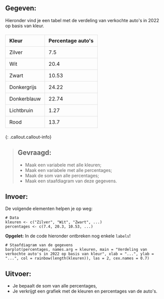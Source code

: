 ## Gegeven:

Hieronder vind je een tabel met de verdeling van verkochte auto's in 2022 op basis van kleur. 


<html lang="en">
<head>
    <meta charset="UTF-8">
    <meta name="viewport" content="width=device-width, initial-scale=1.0">
    <title>Kleuren van auto's</title>
    <style>
        table {
            width: 100%;
            border-collapse: collapse;
            margin: 20px 0;
        }
        th, td {
            border: 1px solid #dddddd;
            padding: 8px 12px;
            text-align: left;
        }
        th {
            background-color:;
        }
    </style>
</head>
<body>

<table>
    <thead>
        <tr>
            <th>Kleur</th>
            <th>Percentage auto's</th>
        </tr>
    </thead>
    <tbody>
        <tr>
            <td>Zilver</td>
            <td>7.5</td>
        </tr>
        <tr>
            <td>Wit</td>
            <td>20.4</td>
        </tr>
        <tr>
            <td>Zwart</td>
            <td>10.53</td>
        </tr>
        <tr>
            <td>Donkergrijs</td>
            <td>24.22</td>
        </tr>
        <tr>
            <td>Donkerblauw</td>
            <td>22.74</td>
        </tr>
        <tr>
            <td>Lichtbruin</td>
            <td>1.27</td>
        </tr>
        <tr>
            <td>Rood</td>
            <td>13.7</td>
        </tr>
    </tbody>
</table>

</body>
</html>

{: .callout.callout-info}
>## Gevraagd:
>* Maak een variabele met alle kleuren; 
>* Maak een variabele met alle percentages; 
>* Maak de som van alle percentages; 
>* Maak een staafdiagram van deze gegevens. 

## Invoer:
De volgende elementen helpen je op weg: 

```
# Data
kleuren <- c("Zilver", "Wit", "Zwart", ...) 
percentages <- c(7.4, 20.3, 10.53, ...) 
```

**Opgelet:** In de code hieronder ontbreken nog enkele `labels`! 
```
# Staafdiagram van de gegevens
barplot(percentages, names.arg = kleuren, main = "Verdeling van verkochte auto's in 2022 op basis van kleur", xlab = "...", ylab = "...", col = rainbow(length(kleuren)), las = 2, cex.names = 0.7)
```

## Uitvoer: 
* Je bepaalt de som van alle percentages, 
* Je verkrijgt een grafiek met de kleuren en percentages van de auto's. 

